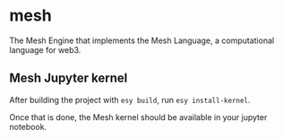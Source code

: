 # mesh
The Mesh Engine that implements the Mesh Language, a computational language for web3.

## Mesh Jupyter kernel
After building the project with `esy build`, run `esy install-kernel`.

Once that is done, the Mesh kernel should be available in your jupyter notebook.